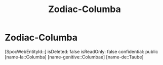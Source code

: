﻿---
title: "Zodiac-Columba"
type: Zodiac
tags:
- astro/Zodiac

---

# Zodiac-Columba

[SpocWebEntityId::]
isDeleted: false
isReadOnly: false
confidential: public
[name-la::Columba]
[name-genitive::Columbae]
[name-de::Taube]
